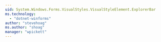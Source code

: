 ```yaml
---
uid: System.Windows.Forms.VisualStyles.VisualStyleElement.ExplorerBar
ms.technology: 
  - "dotnet-winforms"
author: "stevehoag"
ms.author: "shoag"
manager: "wpickett"
---
```


